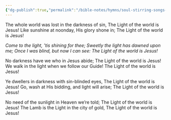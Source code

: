 ```yaml
---
{"dg-publish":true,"permalink":"/bible-notes/hymns/soul-stirring-songs-and-hymns/the-light-of-the-world-is-jesus/","title":"The Light of the World is Jesus","created":"","updated":""}
---
```



The whole world was lost in the darkness of sin,
The Light of the world is Jesus!
Like sunshine at noonday, His glory shone in;
The Light of the world is Jesus!

*Come to the light, ’tis shining for thee;
Sweetly the light has dawned upon me;
Once I was blind, but now I can see:
The Light of the world is Jesus!*

No darkness have we who in Jesus abide;
The Light of the world is Jesus!
We walk in the light when we follow our Guide!
The Light of the world is Jesus!

Ye dwellers in darkness with sin-blinded eyes,
The Light of the world is Jesus!
Go, wash at His bidding, and light will arise;
The Light of the world is Jesus!

No need of the sunlight in Heaven we’re told;
The Light of the world is Jesus!
The Lamb is the Light in the city of gold,
The Light of the world is Jesus!